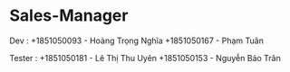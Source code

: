 # Sales-Manager
<p>Dev :
 +1851050093 - Hoàng Trọng Nghĩa
 +1851050167 - Phạm Tuân</p>
<p>Tester :
 +1851050181 - Lê Thị Thu Uyên
 +1851050153 - Nguyễn Bảo Trân</p>


